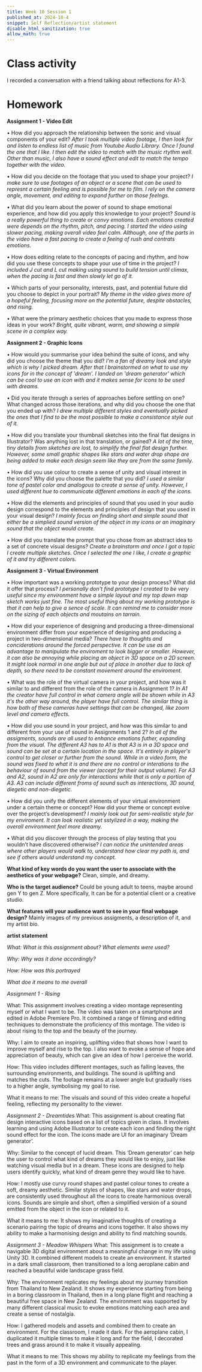 ```yaml
---
title: Week 10 Session 1
published_at: 2024-10-4
snippet: Self Reflection/artist statement
disable_html_sanitization: true
allow_math: true
---
```


# Class activity
I recorded a conversation with a friend talking about reflections for A1-3.

# Homework
**Assignment 1 - Video Edit**

 • How did you approach the relationship between the sonic and visual components of 
your edit?
*After I took multiple video footage, I then look for and listen to endless list of music from Youtube Audio Library. Once I found the one that I like. I then edit the video to match with the music rtythm well. Other than music, I also have a sound effect and edit to match the tempo together with the video.*

 • How did you decide on the footage that you used to shape your project?
 *I make sure to use footages of an object or a scene that can be used to represnt a certain feeling and is possible for me to film. I rely on the camera angle, movement, and editing to expand further on those feelngs.*

 • What did you learn about the power of sound to shape emotional experience, and how 
did you apply this knowledge to your project?
*Sound is a really powerful thing to create or convy emotions. Each emotions created were depends on the rhythm, pitch, and pacing. I started the video using slower pacing, making overall video feel calm. Although, one of the parts in the video have a fast pacing to create a feelng of rush and contrats emotions.*

 • How does editing relate to the concepts of pacing and rhythm, and how did you use 
these concepts to shape your use of time in the project? 
*I included J cut and L cut making using sound to build tension until climax, when the pacing is fast and then slowly let go of it.*

 • Which parts of your personality, interests, past, and potential future did you choose to 
depict in your portrait? 
*My theme in the video gives more of a hopeful feeling, focusing more on the potential future, despite obstacles, and rising.*

• What were the primary aesthetic choices that you made to express those ideas in your 
work?
*Bright, quite vibrant, warm, and showing a simple scene in a complex way.*


**Assignment 2 - Graphic Icons**

 • How would you summarise your idea behind the suite of icons, and why did you choose 
the theme that you did? 
*I'm a fan of dreamy look and style which is why I picked dream. After that I brainstormed on what to use my icons for in the concept of 'dream'. I landed on 'dream generator' which can be cool to use an icon with and it makes sense for icons to be used with dreams.*

• Did you iterate through a series of approaches before settling on one? What changed 
across those iterations, and why did you choose the one that you ended up with?
*I drew multiple different styles and eventually picked the ones that I find to be the most possible to make a consistance style out of it.*

 • How did you translate your thumbnail sketches into the final flat designs in Illustrator? 
Was anything lost in that translation, or gained?
*A lot of the time, tiny details from sketches are lost, to simplify the final flat design further. However, some small graphic shapes like stars and water drop shape are being added to make each design seem like they are from the same family.*

 • How did you use colour to create a sense of unity and visual interest in the icons? Why 
did you choose the palette that you did?
*I used a similar tone of pastel color and analogous to create a sense of unity. However, I used different hue to communicate different emotions in each of the icons.*

 • How did the elements and principles of sound that you used in your audio design 
correspond to the elements and principles of design that you used in your visual design?
*I mainly focus on finding short and simple sound that either be a simplied sound version of the object in my icons or an imaginary sound that the object would create.*

 • How did you translate the prompt that you chose from an abstract idea to a set of 
concrete visual designs?
*Create a brainstorm and once I got a topic I create multiple sketches. Once I selected the one I like, I create a graphic of it and try different colors.*


**Assignment 3 - Virtual Environment**

 • How important was a working prototype to your design process? What did it offer that 
process? 
*I personally don't find prototype I created to be very useful since my environment have a simple layout and my top down map sketch works just fine. The most useful thing about my working prototype is that it can help to give a sence of scale. It can remind me to consider more on the sizing of each objects and moutains on tarrain.*

• How did your experience of designing and producing a three-dimensional environment 
differ from your experience of designing and producing a project in two-dimensional 
media?
*There have to thoughts and conciderations around the forced perspective. It can be use as an advantage to manipulate the enviroment to look bigger or smaller. However, it can also be annoying while placing an object in 3D space on a 2D screen. It might look normal in one angle but out of place in another due to lack of depth, so there need to be constant movement around the enviroment.*

 • What was the role of the virtual camera in your project, and how was it similar to and 
different from the role of the camera in Assignment 1?
*In A1 the creator have full control in what camera angle will be shown while in A3 it's the other way around, the player have full control. The similar thing is how both of these cameras have settings that can be changed, like zoom level and camera effects.*

 • How did you use sound in your project, and how was this similar to and different from your 
use of sound in Assignments 1 and 2?
*In all of the assigments, sounds are all used to enhance emotions futher, expanding from the visual. The different A3 has to A1 is that A3 is in a 3D space and sound can be set at a certain location in the space. It's entirely in player's control to get closer or further from the sound. While in a video form, the sound was fixed to what it is and there are no control or interations to the behaviour of sound from the viewer (accept for their output volume). For A3 and A2, sound in A2 are only for interactions while that is only a portion of A3. A3 can include different froms of sound such as interactions, 3D sound, diegetic and non-diegetic.*

 • How did you unify the different elements of your virtual environment under a certain theme 
or concept? How did your theme or concept evolve over the project’s development?
*I mainly look out for semi-realistic style for my enviroment. It can look realistic yet sstylized in a way, making the overall environment feel more dreamy.*

 • What did you discover through the process of play testing that you wouldn’t have 
discovered otherwise?
*I can notice the unintended areas where other players would walk to, understand how clear my path is, and see if others would understand my concept.*


**What kind of key words do you want the user to associate with the aesthetics of your webpage?**
Clean, simple, and dreamy.

**Who is the target audience?**
Could be young adult to teens, maybe around gen Y to gen Z. More specifically, It can be for a potential client or a creative studio.

**What features will your audience want to see in your final webpage design?**
Mainly images of my previous assigments, a description of it, and my artist bio.


**artist statement**

*What: What is this assignment about? What elements were used?*

*Why: Why was it done accordingly?*

*How: How was this portrayed*

*What doe it means to me overall*


*Assignment 1 - Rising*

What: This assignment involves creating a video montage representing myself or what I want to be. The video was taken on a smartphone and edited in Adobe Premiere Pro. It combined a range of filming and editing techniques to demonstrate the proficiency of this montage. The video is about rising to the top and the beauty of the journey.

Why: I aim to create an inspiring, uplifting video that shows how I want to improve myself and rise to the top. I also want to evoke a sense of hope and appreciation of beauty, which can give an idea of how I perceive the world.

How: This video includes different montages, such as falling leaves, the surrounding environments, and buildings. The sound is uplifting and matches the cuts. The footage remains at a lower angle but gradually rises to a higher angle, symbolising my goal to rise.

What it means to me: The visuals and sound of this video create a hopeful feeling, reflecting my personality to the viewer.


*Assignment 2 - Dreamtides*
What: This assignment is about creating flat design interactive icons based on a list of topics given in class. It involves learning and using Adobe Illustrator to create each icon and finding the right sound effect for the icon. The icons made are UI for an imaginary ‘Dream generator’.

Why: Similar to the concept of lucid dream. This ‘Dream generator’ can help the user to control what kind of dreams they would like to enjoy, just like watching visual media but in a dream. These icons are designed to help users identify quickly, what kind of dream genre they would like to have.

How: I mostly use curvy round shapes and pastel colour tones to create a soft, dreamy aesthetic. Similar styles of shapes, like stars and water drops, are consistently used throughout all the icons to create harmonious overall icons. Sounds are simple and short, often a simplified version of a sound emitted from the object in the icon or related to it.

What it means to me: It shows my imaginative thoughts of creating a scenario pairing the topic of dreams and icons together. It also shows my ability to make a harmonising design and ability to find matching sounds.


*Assignment 3 - Meadow Whispers*
What: This assignment is to create a navigable 3D digital environment about a meaningful change in my life using Unity 3D. It combined different models to create an environment. It started in a dark small classroom, then transitioned to a long aeroplane cabin and reached a beautiful wide landscape grass field.

Why: The environment replicates my feelings about my journey transition from Thailand to New Zealand. It shows my experience starting from being in a boring classroom in Thailand, then in a long plane flight and reaching a beautiful free space in New Zealand. The environment was supported by many different classical music to evoke emotions matching each area and create a sense of nostalgia.

How: I gathered models and assets and combined them to create an environment. For the classroom, I made it dark. For the aeroplane cabin, I duplicated it multiple times to make it long and for the field, I decorated trees and grass around it to make it visually appealing.

What it means to me: This shows my ability to replicate my feelings from the past in the form of a 3D environment and communicate to the player.
